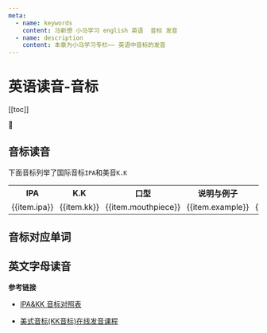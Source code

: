 ```yaml
---
meta:
  - name: keywords
    content: 马新想 小马学习 english 英语  音标 发音
  - name: description
    content: 本章为小马学习专栏—— 英语中音标的发音
---
```


# 英语读音-音标

[[toc]]

:horse: 


## 音标读音

下面音标列举了国际音标`IPA`和美音`K.K`

<table>
	<tr>
	    <th>IPA</th>
	    <th>K.K</th>
	    <th>口型</th>  
	    <th width="350">说明与例子</th>  
	    <th>类型</th>  
	</tr>
	<tr  v-for="(item,index) in list">
	    <td><En :readUrl="item.readIpaUrl">{{item.ipa}}</En></td>
	    <td><En :readUrl="item.readKKUrl">{{item.kk}}</En></td>
	    <td>{{item.mouthpiece}}</td>
	    <td>{{item.example}}</td>
	    <td>{{item.type}}</td>
	</tr>
</table>




## 音标对应单词

 



## 英文字母读音



**参考链接**

- [IPA&KK 音标对照表](https://wenku.baidu.com/view/b89e753d580216fc700afd22.html)

- [美式音标(KK音标)在线发音课程](https://en-yinbiao.xiao84.com/KK/)

<script>

export default {
	data(){
		return {
			list:[{
              ipa:"i:",
			  readIpaUrl:"",
              kk:"i",
			  readKKUrl:"http://i.xiao84.com/en-yinbiao/word-mp3/gotoabc/kk01.mp3",
			  mouthpiece:"紧，长衣，↘，面带微笑",
			  example:"e, ee, ea, ie,y me, sea, piece, bee,lady",
              type:"元音",
			},{
              ipa:"",
			  readIpaUrl:"",
              kk:"ı",
			  readKKUrl:"http://i.xiao84.com/en-yinbiao/word-mp3/gotoabc/kk02.mp3",
			  mouthpiece:"轻，短衣，↘，唇微张开",
			  example:"i, y, esit, happy, decide ",
              type:"元音",
			},{
              ipa:"",
			  readIpaUrl:"",
              kk:"e",
			  readKKUrl:"http://i.xiao84.com/en-yinbiao/word-mp3/gotoabc/kk03.mp3",
			  mouthpiece:"口由半开到合 嘴角咧到耳朵",
			  example:"a, ay, ea, ey, ai,eigh",
              type:"元音",
			},{
              ipa:"",
			  readIpaUrl:"",
              kk:"ɛ",
			  readKKUrl:"http://i.xiao84.com/en-yinbiao/word-mp3/gotoabc/kk04.mp3",
			  mouthpiece:"",
			  example:"",
              type:"",
			},{
              ipa:"",
			  readIpaUrl:"",
              kk:"æ",
			  readKKUrl:"http://i.xiao84.com/en-yinbiao/word-mp3/gotoabc/kk05.mp3",
			  mouthpiece:"",
			  example:"",
              type:"",
			},{
              ipa:"",
			  readIpaUrl:"",
              kk:"ɑ",
			  readKKUrl:"http://i.xiao84.com/en-yinbiao/word-mp3/gotoabc/kk06.mp3",
			  mouthpiece:"",
			  example:"",
              type:"",
			},{
              ipa:"",
			  readIpaUrl:"",
              kk:"o",
			  readKKUrl:"http://i.xiao84.com/en-yinbiao/word-mp3/gotoabc/kk07.mp3",
			  mouthpiece:"",
			  example:"",
              type:"元音",
			},{
              ipa:"",
			  readIpaUrl:"",
              kk:"ɔ",
			  readKKUrl:"http://i.xiao84.com/en-yinbiao/word-mp3/gotoabc/kk08.mp3",
			  mouthpiece:"紧，长喔，←，唇小圆突",
			  example:"au,ou, al, aw,，author,call,law,bought",
              type:"元音",
			},{
              ipa:"u:",
			  readIpaUrl:"",
              kk:"u",
			  readKKUrl:"http://i.xiao84.com/en-yinbiao/word-mp3/gotoabc/kk09.mp3",
			  mouthpiece:"紧，长乌，←，圆唇外突",
			  example:"oo, o, ue, ui,ew  flew ，cool, fruit, true, do ",
              type:"元音",
			},{
              ipa:"",
			  readIpaUrl:"",
              kk:"ʊ",
			  readKKUrl:"http://i.xiao84.com/en-yinbiao/word-mp3/gotoabc/kk10.mp3",
			  mouthpiece:"轻，短乌，←，稍圆且松",
			  example:"oo, ou, o, u ，look, could, put, wolf",
              type:"元音",
			},{
              ipa:"",
			  readIpaUrl:"",
              kk:"ʌ",
			  readKKUrl:"http://i.xiao84.com/en-yinbiao/word-mp3/gotoabc/kk11.mp3",
			  mouthpiece:"",
			  example:"",
              type:"",
			},{
              ipa:"",
			  readIpaUrl:"",
              kk:"ə",
			  readKKUrl:"http://i.xiao84.com/en-yinbiao/word-mp3/gotoabc/kk12.mp3",
			  mouthpiece:"",
			  example:"",
              type:"",
			},{
              ipa:"",
			  readIpaUrl:"",
              kk:"ɚ",
			  readKKUrl:"http://i.xiao84.com/en-yinbiao/word-mp3/gotoabc/kk13.mp3",
			  mouthpiece:"",
			  example:"",
              type:"",
			},{
              ipa:"",
			  readIpaUrl:"",
              kk:"ɝ",
			  readKKUrl:"http://i.xiao84.com/en-yinbiao/word-mp3/gotoabc/kk14.mp3",
			  mouthpiece:"重读“儿”音,一开始就卷舌 ",
			  example:"ir, ur, ear, or，bird, turn, learn, work",
              type:"元音",
			},{
              ipa:"",
			  readIpaUrl:"",
              kk:"aɪ",
			  readKKUrl:"http://i.xiao84.com/en-yinbiao/word-mp3/gotoabc/kk15.mp3",
			  mouthpiece:"",
			  example:"",
              type:"",
			},{
              ipa:"",
			  readIpaUrl:"",
              kk:"aʊ",
			  readKKUrl:"http://i.xiao84.com/en-yinbiao/word-mp3/gotoabc/kk16.mp3",
			  mouthpiece:"",
			  example:"",
              type:"",
			},{
              ipa:"",
			  readIpaUrl:"",
              kk:"ɔɪ",
			  readKKUrl:"http://i.xiao84.com/en-yinbiao/word-mp3/gotoabc/kk17.mp3",
			  mouthpiece:"",
			  example:"",
              type:"",
			},
			
			// 辅音
			{
              ipa:"",
			  readIpaUrl:"",
              kk:"p",
			  readKKUrl:"http://i.xiao84.com/en-yinbiao/word-mp3/gotoabc/kk18.mp3",
			  mouthpiece:"",
			  example:"",
              type:"",
			},{
              ipa:"",
			  readIpaUrl:"",
              kk:"b",
			  readKKUrl:"http://i.xiao84.com/en-yinbiao/word-mp3/gotoabc/kk19.mp3",
			  mouthpiece:"",
			  example:"",
              type:"",
			},{
              ipa:"",
			  readIpaUrl:"",
              kk:"t",
			  readKKUrl:"http://i.xiao84.com/en-yinbiao/word-mp3/gotoabc/kk20.mp3",
			  mouthpiece:"",
			  example:"",
              type:"",
			},{
              ipa:"",
			  readIpaUrl:"",
              kk:"d",
			  readKKUrl:"http://i.xiao84.com/en-yinbiao/word-mp3/gotoabc/kk21.mp3",
			  mouthpiece:"",
			  example:"",
              type:"",
			},{
              ipa:"",
			  readIpaUrl:"",
              kk:"k",
			  readKKUrl:"http://i.xiao84.com/en-yinbiao/word-mp3/gotoabc/kk24.mp3",
			  mouthpiece:"",
			  example:"",
              type:"",
			},{
              ipa:"",
			  readIpaUrl:"",
              kk:"g",
			  readKKUrl:"http://i.xiao84.com/en-yinbiao/word-mp3/gotoabc/kk25.mp3",
			  mouthpiece:"",
			  example:"",
              type:"",
			},{
              ipa:"",
			  readIpaUrl:"",
              kk:"f",
			  readKKUrl:"http://i.xiao84.com/en-yinbiao/word-mp3/gotoabc/kk26.mp3",
			  mouthpiece:"",
			  example:"",
              type:"",
			},{
              ipa:"",
			  readIpaUrl:"",
              kk:"v",
			  readKKUrl:"http://i.xiao84.com/en-yinbiao/word-mp3/gotoabc/kk27.mp3",
			  mouthpiece:"",
			  example:"",
              type:"",
			},{
              ipa:"",
			  readIpaUrl:"",
              kk:"s",
			  readKKUrl:"http://i.xiao84.com/en-yinbiao/word-mp3/gotoabc/kk28.mp3",
			  mouthpiece:"",
			  example:"",
              type:"",
			},{
              ipa:"",
			  readIpaUrl:"",
              kk:"z",
			  readKKUrl:"http://i.xiao84.com/en-yinbiao/word-mp3/gotoabc/kk29.mp3",
			  mouthpiece:"",
			  example:"",
              type:"",
			},{
              ipa:"",
			  readIpaUrl:"",
              kk:"θ",
			  readKKUrl:"http://i.xiao84.com/en-yinbiao/word-mp3/gotoabc/kk30.mp3",
			  mouthpiece:"",
			  example:"",
              type:"",
			},{
              ipa:"",
			  readIpaUrl:"",
              kk:"ð",
			  readKKUrl:"http://i.xiao84.com/en-yinbiao/word-mp3/gotoabc/kk31.mp3",
			  mouthpiece:"",
			  example:"",
              type:"",
			},{
              ipa:"",
			  readIpaUrl:"",
              kk:"ʃ",
			  readKKUrl:"http://i.xiao84.com/en-yinbiao/word-mp3/gotoabc/kk32.mp3",
			  mouthpiece:"",
			  example:"",
              type:"",
			},{
              ipa:"",
			  readIpaUrl:"",
              kk:"ʒ",
			  readKKUrl:"http://i.xiao84.com/en-yinbiao/word-mp3/gotoabc/kk33.mp3",
			  mouthpiece:"",
			  example:"",
              type:"",
			},{
              ipa:"",
			  readIpaUrl:"",
              kk:"tʃ",
			  readKKUrl:"http://i.xiao84.com/en-yinbiao/word-mp3/gotoabc/kk35.mp3",
			  mouthpiece:"",
			  example:"",
              type:"",
			},{
              ipa:"",
			  readIpaUrl:"",
              kk:"dʒ",
			  readKKUrl:"http://i.xiao84.com/en-yinbiao/word-mp3/gotoabc/kk36.mp3",
			  mouthpiece:"",
			  example:"",
              type:"",
			},{
              ipa:"",
			  readIpaUrl:"",
              kk:"l",
			  readKKUrl:"http://i.xiao84.com/en-yinbiao/word-mp3/gotoabc/kk38.mp3",
			  mouthpiece:"",
			  example:"",
              type:"",
			},{
              ipa:"",
			  readIpaUrl:"",
              kk:"r",
			  readKKUrl:"http://i.xiao84.com/en-yinbiao/word-mp3/gotoabc/kk40.mp3",
			  mouthpiece:"",
			  example:"",
              type:"",
			},{
              ipa:"",
			  readIpaUrl:"",
              kk:"m",
			  readKKUrl:"http://i.xiao84.com/en-yinbiao/word-mp3/gotoabc/kk43.mp3",
			  mouthpiece:"",
			  example:"",
              type:"",
			},{
              ipa:"",
			  readIpaUrl:"",
              kk:"n",
			  readKKUrl:"http://i.xiao84.com/en-yinbiao/word-mp3/gotoabc/kk45.mp3",
			  mouthpiece:"",
			  example:"",
              type:"",
			},{
              ipa:"",
			  readIpaUrl:"",
              kk:"ŋ",
			  readKKUrl:"http://i.xiao84.com/en-yinbiao/word-mp3/gotoabc/kk46.mp3",
			  mouthpiece:"",
			  example:"",
              type:"",
			},{
              ipa:"",
			  readIpaUrl:"",
              kk:"j",
			  readKKUrl:"http://i.xiao84.com/en-yinbiao/word-mp3/gotoabc/kk47.mp3",
			  mouthpiece:"",
			  example:"",
              type:"",
			},{
              ipa:"",
			  readIpaUrl:"",
              kk:"w",
			  readKKUrl:"http://i.xiao84.com/en-yinbiao/word-mp3/gotoabc/kk48.mp3",
			  mouthpiece:"",
			  example:"",
              type:"",
			},{
              ipa:"",
			  readIpaUrl:"",
              kk:"h",
			  readKKUrl:"http://i.xiao84.com/en-yinbiao/word-mp3/gotoabc/kk49.mp3",
			  mouthpiece:"",
			  example:"",
              type:"",
			},{
              ipa:"",
			  readIpaUrl:"",
              kk:"",
			  readKKUrl:"http://i.xiao84.com/en-yinbiao/word-mp3/gotoabc/kk42.mp3",
			  mouthpiece:"",
			  example:"",
              type:"",
			},{
              ipa:"",
			  readIpaUrl:"",
              kk:"",
			  readKKUrl:"http://i.xiao84.com/en-yinbiao/word-mp3/gotoabc/kk43.mp3",
			  mouthpiece:"",
			  example:"",
              type:"",
			}]
		}
	}
}

</script>

<style>
th, td{
	padding:0.2em 0.4em;
}
</style>